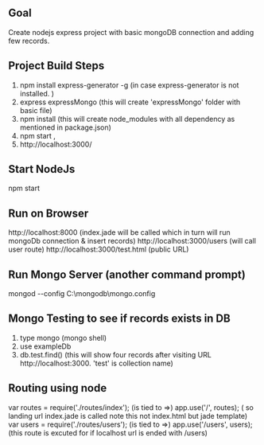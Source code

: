 Goal
---------------------------------------------------------------------------------------------------------
Create nodejs express project with basic mongoDB connection and adding few records. 

Project Build Steps
---------------------------------------------------------------------------------------------------------
1) npm install express-generator -g (in case express-generator is not installed. )
2) express expressMongo (this will create 'expressMongo' folder with basic file)
3) npm install (this will create node_modules with all dependency as mentioned in package.json)
3) npm start , 
4) http://localhost:3000/


Start NodeJs
---------------------------------------------------------------------------------------------------------
npm start

Run on Browser 
---------------------------------------------------------------------------------------------------------
http://localhost:8000 (index.jade will be called which in turn will run mongoDb connection & insert records)
http://localhost:3000/users (will call user route)
http://localhost:3000/test.html (public URL)


Run Mongo Server   (another command prompt)
---------------------------------------------------------------------------------------------------------
mongod --config C:\mongodb\mongo.config


 Mongo Testing to see if records exists in DB
---------------------------------------------------------------------------------------------------------

1) type mongo (mongo shell)
2) use exampleDb
3) db.test.find() (this will show four records after visiting URL http://localhost:3000. 'test' is collection name)


Routing  using node
---------------------------------------------------------------------------------------------------------
var routes = require('./routes/index');  (is tied to =>)   app.use('/', routes);   ( so landing url index.jade is called note this not  index.html but jade template)
var users = require('./routes/users');  (is tied to =>) app.use('/users', users); (this route is excuted for if  localhost url  is ended with /users)